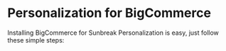 # Personalization for BigCommerce
Installing BigCommerce for Sunbreak Personalization is easy, just follow these simple steps: